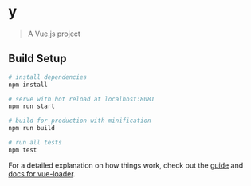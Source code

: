 # y

> A Vue.js project

## Build Setup

``` bash
# install dependencies
npm install

# serve with hot reload at localhost:8081
npm run start

# build for production with minification
npm run build

# run all tests
npm test
```

For a detailed explanation on how things work, check out the [guide](http://vuejs-templates.github.io/webpack/) and [docs for vue-loader](http://vuejs.github.io/vue-loader).
